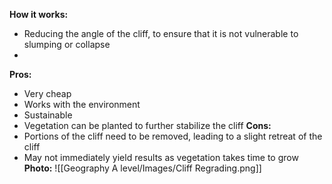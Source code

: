 **How it works:**
- Reducing the angle of the cliff, to ensure that it is not vulnerable to slumping or collapse
- 
**Pros:**
- Very cheap
- Works with the environment
- Sustainable
- Vegetation can be planted to further stabilize the cliff
**Cons:**
- Portions of the cliff need to be removed, leading to a slight retreat of the cliff
- May not immediately yield results as vegetation takes time to grow
**Photo:**
![[Geography A level/Images/Cliff Regrading.png]]
